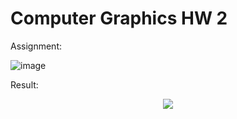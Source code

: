 # Computer Graphics HW 2

Assignment:

![image](https://user-images.githubusercontent.com/79463263/167254712-cf7e20c0-5e36-440c-b6df-5ea90745dbd9.png)

Result:

<p align="center">
  <img src="https://user-images.githubusercontent.com/79463263/167254645-3034b5bd-1498-4196-8009-85a59b580ccc.gif" />
</p>
